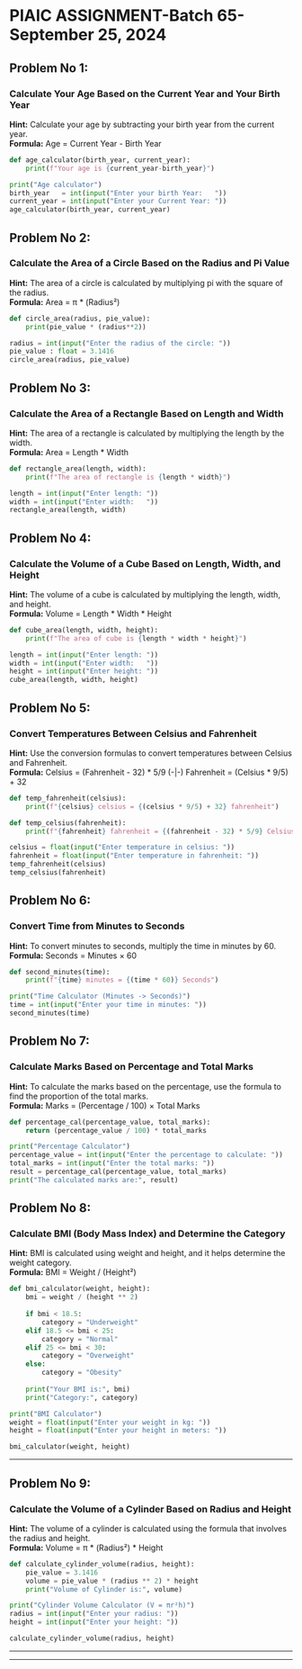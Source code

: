 

# PIAIC ASSIGNMENT-Batch 65-September 25, 2024

## Problem No 1:  
### Calculate Your Age Based on the Current Year and Your Birth Year
**Hint:** Calculate your age by subtracting your birth year from the current year.  
**Formula:** Age = Current Year - Birth Year

```python
def age_calculator(birth_year, current_year):
    print(f"Your age is {current_year-birth_year}")                            

print("Age calculator")
birth_year   = int(input("Enter your birth Year:   "))            
current_year = int(input("Enter your Current Year: "))
age_calculator(birth_year, current_year)
```


## Problem No 2:  
### Calculate the Area of a Circle Based on the Radius and Pi Value
**Hint:** The area of a circle is calculated by multiplying pi with the square of the radius.  
**Formula:** Area = π * (Radius²)

```python
def circle_area(radius, pie_value):
    print(pie_value * (radius**2))

radius = int(input("Enter the radius of the circle: "))
pie_value : float = 3.1416
circle_area(radius, pie_value)
```

## Problem No 3:  
### Calculate the Area of a Rectangle Based on Length and Width
**Hint:** The area of a rectangle is calculated by multiplying the length by the width.  
**Formula:** Area = Length * Width

```python
def rectangle_area(length, width):
    print(f"The area of rectangle is {length * width}")

length = int(input("Enter length: "))
width = int(input("Enter width:   "))
rectangle_area(length, width)
```

## Problem No 4:  
### Calculate the Volume of a Cube Based on Length, Width, and Height
**Hint:** The volume of a cube is calculated by multiplying the length, width, and height.  
**Formula:** Volume = Length * Width * Height

```python
def cube_area(length, width, height):
    print(f"The area of cube is {length * width * height}")

length = int(input("Enter length: "))
width = int(input("Enter width:   "))
height = int(input("Enter height: "))
cube_area(length, width, height)
```



## Problem No 5:  
### Convert Temperatures Between Celsius and Fahrenheit
**Hint:** Use the conversion formulas to convert temperatures between Celsius and Fahrenheit.  
**Formula:** Celsius = (Fahrenheit - 32) * 5/9  (-|-) Fahrenheit = (Celsius * 9/5) + 32

```PYTHON
def temp_fahrenheit(celsius):
    print(f"{celsius} celsius = {(celsius * 9/5) + 32} fahrenheit")

def temp_celsius(fahrenheit):
    print(f"{fahrenheit} fahrenheit = {(fahrenheit - 32) * 5/9} Celsius")

celsius = float(input("Enter temperature in celsius: "))
fahrenheit = float(input("Enter temperature in fahrenheit: "))
temp_fahrenheit(celsius)
temp_celsius(fahrenheit)
```


## Problem No 6:  
### Convert Time from Minutes to Seconds
**Hint:** To convert minutes to seconds, multiply the time in minutes by 60.  
**Formula:** Seconds = Minutes × 60

```python
def second_minutes(time):
    print(f"{time} minutes = {(time * 60)} Seconds")

print("Time Calculator (Minutes -> Seconds)")
time = int(input("Enter your time in minutes: "))
second_minutes(time)
```

## Problem No 7:  
### Calculate Marks Based on Percentage and Total Marks
**Hint:** To calculate the marks based on the percentage, use the formula to find the proportion of the total marks.  
**Formula:** Marks = (Percentage / 100) × Total Marks

```python
def percentage_cal(percentage_value, total_marks):
    return (percentage_value / 100) * total_marks

print("Percentage Calculator")
percentage_value = int(input("Enter the percentage to calculate: "))
total_marks = int(input("Enter the total marks: "))
result = percentage_cal(percentage_value, total_marks)
print("The calculated marks are:", result)
```


## Problem No 8:  
### Calculate BMI (Body Mass Index) and Determine the Category
**Hint:** BMI is calculated using weight and height, and it helps determine the weight category.  
**Formula:** BMI = Weight / (Height²)

```python
def bmi_calculator(weight, height):
    bmi = weight / (height ** 2)  
    
    if bmi < 18.5:
        category = "Underweight"
    elif 18.5 <= bmi < 25:
        category = "Normal"
    elif 25 <= bmi < 30:
        category = "Overweight"
    else:
        category = "Obesity"
    
    print("Your BMI is:", bmi)
    print("Category:", category)

print("BMI Calculator")
weight = float(input("Enter your weight in kg: "))
height = float(input("Enter your height in meters: "))

bmi_calculator(weight, height)
```

---

## Problem No 9:  
### Calculate the Volume of a Cylinder Based on Radius and Height
**Hint:** The volume of a cylinder is calculated using the formula that involves the radius and height.  
**Formula:** Volume = π * (Radius²) * Height

```python
def calculate_cylinder_volume(radius, height):
    pie_value = 3.1416
    volume = pie_value * (radius ** 2) * height
    print("Volume of Cylinder is:", volume)

print("Cylinder Volume Calculator (V = πr²h)")
radius = int(input("Enter your radius: "))
height = int(input("Enter your height: "))

calculate_cylinder_volume(radius, height)  
```

___
___